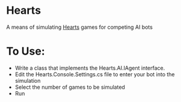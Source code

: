 # Hearts
A means of simulating [Hearts](https://en.wikipedia.org/wiki/Hearts) games for competing AI bots

# To Use:

* Write a class that implements the Hearts.AI.IAgent interface.
* Edit the Hearts.Console.Settings.cs file to enter your bot into the simulation
* Select the number of games to be simulated
* Run


